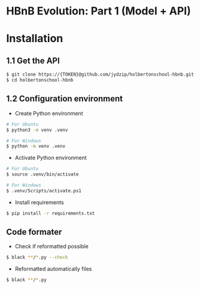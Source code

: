 # HBnB Evolution: Part 1 (Model + API)

# Installation
## 1.1 Get the API
```bash
$ git clone https://{TOKEN}@github.com/jydzip/holbertonschool-hbnb.git
$ cd holbertonschool-hbnb
```

## 1.2 Configuration environment
- Create Python environment
```bash
# For Ubuntu
$ python3 -m venv .venv

# For Windows
$ python -m venv .venv
```

- Activate Python environment
```bash
# For Ubuntu
$ source .venv/bin/activate

# For Windows
$ .venv/Scripts/activate.ps1
```

- Install requirements
```bash
$ pip install -r requirements.txt
```

## Code formater
- Check if reformatted possible
```bash
$ black **/*.py --check
```

- Reformatted automatically files
```bash
$ black **/*.py
```
